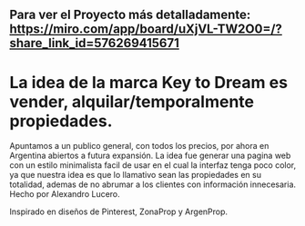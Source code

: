 ## Para ver el Proyecto más detalladamente: https://miro.com/app/board/uXjVL-TW2O0=/?share_link_id=576269415671
# La idea de la marca Key to Dream es vender, alquilar/temporalmente propiedades.
Apuntamos a un publico general, con todos los precios, por ahora en Argentina abiertos a futura expansión.
La idea fue generar una pagina web con un estilo minimalista facil de usar en el cual la interfaz tenga poco color, ya que nuestra idea es que lo llamativo sean las propiedades en su totalidad, ademas de no abrumar a los clientes con información innecesaria.
Hecho por Alexandro Lucero.

Inspirado en diseños de Pinterest, ZonaProp y ArgenProp.

